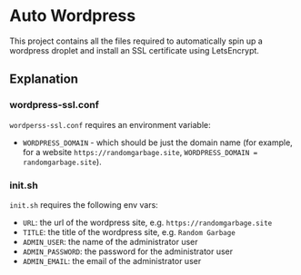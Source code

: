 # Auto Wordpress
This project contains all the files required to automatically spin up a wordpress droplet and install an SSL certificate using LetsEncrypt. 

## Explanation 
### wordpress-ssl.conf
`wordperss-ssl.conf` requires an environment variable: 
- `WORDPRESS_DOMAIN` - which should be just the domain name (for example, for a website `https://randomgarbage.site`, `WORDPRESS_DOMAIN = randomgarbage.site`).

### init.sh
`init.sh` requires the following env vars: 
- `URL`: the url of the wordpress site, e.g. `https://randomgarbage.site`
- `TITLE`: the title of the wordpress site, e.g. `Random Garbage`
- `ADMIN_USER`: the name of the administrator user
- `ADMIN_PASSWORD`: the password for the administrator user
- `ADMIN_EMAIL`: the email of the administrator user

